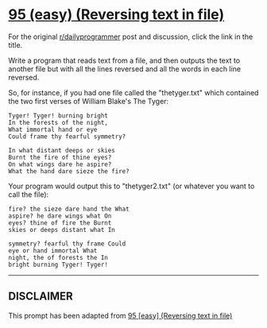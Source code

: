 # [95 (easy) (Reversing text in file)](https://www.reddit.com/r/dailyprogrammer/comments/za9op/9032012_challenge_95_easy_reversing_text_in_file/)

For the original [r/dailyprogrammer](https://www.reddit.com/r/dailyprogrammer/) post and discussion, click the link in the title.

Write a program that reads text from a file, and then outputs the text to another file but with all the lines reversed and all the words in each line reversed. 

So, for instance, if you had one file called the "thetyger.txt" which contained the two first verses of William Blake's The Tyger:


```
Tyger! Tyger! burning bright 
In the forests of the night, 
What immortal hand or eye 
Could frame thy fearful symmetry? 

In what distant deeps or skies 
Burnt the fire of thine eyes? 
On what wings dare he aspire? 
What the hand dare sieze the fire?
```
Your program would output this to "thetyger2.txt" (or whatever you want to call the file):


```
fire? the sieze dare hand the What
aspire? he dare wings what On
eyes? thine of fire the Burnt
skies or deeps distant what In

symmetry? fearful thy frame Could
eye or hand immortal What
night, the of forests the In
bright burning Tyger! Tyger!
```

----
## **DISCLAIMER**
This prompt has been adapted from [95 [easy] (Reversing text in file)](https://www.reddit.com/r/dailyprogrammer/comments/za9op/9032012_challenge_95_easy_reversing_text_in_file/
)
